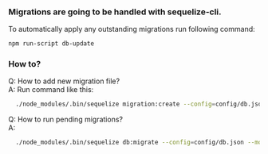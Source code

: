 ### Migrations are going to be handled with sequelize-cli.
  
To automatically apply any outstanding migrations run following command:

```bash
npm run-script db-update
```


### How to?

Q: How to add new migration file?  
A: Run command like this:

```bash
  ./node_modules/.bin/sequelize migration:create --config=config/db.json --models-path=lib/model/db/ --name="add_default_date_format"
```

Q: How to run pending migrations?  
A:
```bash
  ./node_modules/.bin/sequelize db:migrate --config=config/db.json --models-path=lib/model/db/
```
